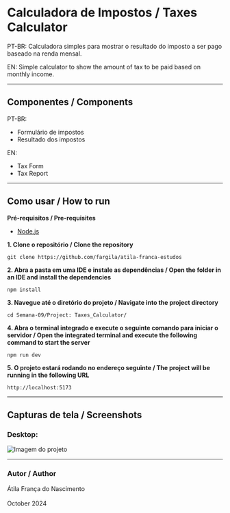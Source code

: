 # Calculadora de Impostos / Taxes Calculator

PT-BR: Calculadora simples para mostrar o resultado do imposto a ser pago baseado na renda mensal.

EN: Simple calculator to show the amount of tax to be paid based on monthly income.

---

## Componentes / Components

PT-BR:
- Formulário de impostos
- Resultado dos impostos

EN:
- Tax Form
- Tax Report

---

## Como usar / How to run

**Pré-requisitos / Pre-requisites**
- [Node.js](https://nodejs.org/en)

**1. Clone o repositório / Clone the repository**
```
git clone https://github.com/fargila/atila-franca-estudos
```

**2. Abra a pasta em uma IDE e instale as dependências / Open the folder in an IDE and install the dependencies**
```
npm install
```

**3. Navegue até o diretório do projeto / Navigate into the project directory**
```
cd Semana-09/Project: Taxes_Calculator/
```

**4. Abra o terminal integrado e execute o seguinte comando para iniciar o servidor / Open the integrated terminal and execute the following command to start the server**
```
npm run dev
```

**5. O projeto estará rodando no endereço seguinte / The project will be running in the following URL**
```
http://localhost:5173
```

---

## Capturas de tela / Screenshots

### Desktop:

<img src='./src/assets/images/Captura de tela 2024-10-09 142421.png' alt='Imagem do projeto'>
<br>

---

### Autor / Author
Átila França do Nascimento <br>
<br>
October 2024
